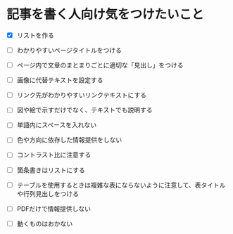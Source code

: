 # 記事を書く人向け気をつけたいこと

 - [x] リストを作る
 - [ ] わかりやすいページタイトルをつける
 - [ ] ページ内で文章のまとまりごとに適切な「見出し」をつける
 - [ ] 画像に代替テキストを設定する
 - [ ] リンク先がわかりやすいリンクテキストにする
 - [ ] 図や絵で示すだけでなく、テキストでも説明する
 - [ ] 単語内にスペースを入れない
 - [ ] 色や方向に依存した情報提供をしない
 - [ ] コントラスト比に注意する
 - [ ] 箇条書きはリストにする
 - [ ] テーブルを使用するときは複雑な表にならないように注意して、表タイトルや行列見出しをつける
 - [ ] PDFだけで情報提供しない
 - [ ] 動くものはおかない
 
